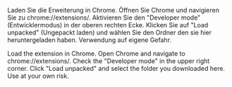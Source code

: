 Laden Sie die Erweiterung in Chrome.
Öffnen Sie Chrome und navigieren Sie zu chrome://extensions/. 
Aktivieren Sie den "Developer mode" (Entwicklermodus) in der oberen rechten Ecke. 
Klicken Sie auf "Load unpacked" (Ungepackt laden) und wählen Sie den Ordner den sie hier heruntergeladen haben.
Verwendung auf eigene Gefahr.

Load the extension in Chrome.
Open Chrome and navigate to chrome://extensions/. 
Check the "Developer mode" in the upper right corner. 
Click "Load unpacked" and select the folder you downloaded here.
Use at your own risk.
